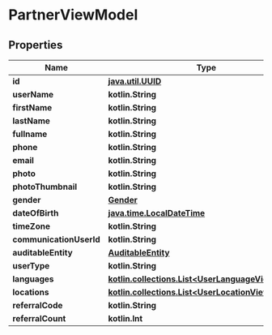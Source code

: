 
# PartnerViewModel

## Properties
Name | Type | Description | Notes
------------ | ------------- | ------------- | -------------
**id** | [**java.util.UUID**](java.util.UUID.md) |  |  [optional]
**userName** | **kotlin.String** |  |  [optional]
**firstName** | **kotlin.String** |  |  [optional]
**lastName** | **kotlin.String** |  |  [optional]
**fullname** | **kotlin.String** |  |  [optional]
**phone** | **kotlin.String** |  |  [optional]
**email** | **kotlin.String** |  |  [optional]
**photo** | **kotlin.String** |  |  [optional]
**photoThumbnail** | **kotlin.String** |  |  [optional]
**gender** | [**Gender**](Gender.md) |  |  [optional]
**dateOfBirth** | [**java.time.LocalDateTime**](java.time.OffsetDateTime.md) |  |  [optional]
**timeZone** | **kotlin.String** |  |  [optional]
**communicationUserId** | **kotlin.String** |  |  [optional]
**auditableEntity** | [**AuditableEntity**](AuditableEntity.md) |  |  [optional]
**userType** | **kotlin.String** |  |  [optional]
**languages** | [**kotlin.collections.List&lt;UserLanguageViewModel&gt;**](UserLanguageViewModel.md) |  |  [optional]
**locations** | [**kotlin.collections.List&lt;UserLocationViewModel&gt;**](UserLocationViewModel.md) |  |  [optional]
**referralCode** | **kotlin.String** |  |  [optional]
**referralCount** | **kotlin.Int** |  |  [optional]



